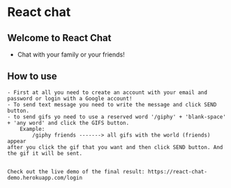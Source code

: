 # React chat


## Welcome to React Chat
* Chat with your family or your friends!

## How to use
    - First at all you need to create an account with your email and password or login with a Google account!
    - To send text message you need to write the message and click SEND button.
    - to send gifs yo need to use a reserved word '/giphy' + 'blank-space' + 'any word' and click the GIFS button.
        Example: 
            /giphy friends -------> all gifs with the world (friends) appear
    after you click the gif that you want and then click SEND button. And the gif it will be sent.


    Check out the live demo of the final result: https://react-chat-demo.herokuapp.com/login
